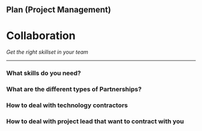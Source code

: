 ## Plan (Project Management)

# Collaboration 

_Get the right skillset in your team_

____

### What skills do you need?

### What are the different types of Partnerships?

### How to deal with technology contractors

### How to deal with project lead that want to contract with you
